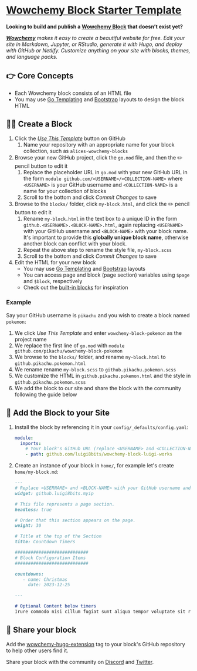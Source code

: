 # [Wowchemy Block Starter Template](https://github.com/wowchemy/wowchemy-block-starter)

**Looking to build and publish a [Wowchemy Block](https://wowchemy.com/blocks/) that doesn’t exist yet?**

_[**Wowchemy**](https://wowchemy.com) makes it easy to create a beautiful website for free. Edit your site in Markdown, Jupyter, or RStudio, generate it with Hugo, and deploy with GitHub or Netlify. Customize anything on your site with blocks, themes, and language packs._

## 👉 Core Concepts

- Each Wowchemy block consists of an HTML file
- You may use [Go Templating](https://gohugo.io/templates/introduction/) and [Bootstrap](https://getbootstrap.com/docs/4.5/layout/grid/) layouts to design the block HTML

## 🧑‍🎨 Create a Block

1. Click the [_Use This Template_](https://github.com/wowchemy/wowchemy-block-starter/generate) button on GitHub
   1. Name your repository with an appropriate name for your block collection, such as `alices-wowchemy-blocks`
1. Browse your new GitHub project, click the  `go.mod` file, and then the ✏️ pencil button to edit it
   1. Replace the placeholder URL in `go.mod` with your new GitHub URL in the form `module github.com/<USERNAME>/<COLLECTION-NAME>` where `<USERNAME>` is your GitHub username and `<COLLECTION-NAME>` is a name for your collection of blocks
   1. Scroll to the bottom and click _Commit Changes_ to save
1. Browse to the `blocks/` folder, click `my-block.html`, and click the ✏️ pencil button to edit it
   1. Rename `my-block.html` in the text box to a unique ID in the form `github.<USERNAME>.<BLOCK-NAME>.html`, again replacing  `<USERNAME>` with your GitHub username and `<BLOCK-NAME>` with your block name. It's important to provide this **globally unique block name**, otherwise another block can conflict with your block.
   1. Repeat the above step to rename the style file, `my-block.scss`
   1. Scroll to the bottom and click _Commit Changes_ to save
1. Edit the HTML for your new block
   - You may use [Go Templating](https://gohugo.io/templates/introduction/) and [Bootstrap](https://getbootstrap.com/docs/4.5/layout/grid/) layouts
   - You can access page and block (page section) variables using `$page` and `$block`, respectively
   - Check out the [built-in blocks](https://github.com/wowchemy/wowchemy-hugo-themes/tree/main/modules/wowchemy/layouts/partials/blocks) for inspiration

### Example

Say your GitHub username is `pikachu` and you wish to create a block named `pokemon`:

1. We click _Use This Template_ and enter `wowchemy-block-pokemon` as the project name
1. We replace the first line of `go.mod` with `module github.com/pikachu/wowchemy-block-pokemon`
1. We browse to the `blocks/` folder, and rename `my-block.html` to `github.pikachu.pokemon.html`
1. We rename rename `my-block.scss` to `github.pikachu.pokemon.scss`
1. We customize the HTML in `github.pikachu.pokemon.html` and the style in `github.pikachu.pokemon.scss`
1. We add the block to our site and share the block with the community following the guide below

## 🌈 Add the Block to your Site

1. Install the block by referencing it in your `config/_defaults/config.yaml`:
   ```yaml
   module:
     imports:
       # Your block's GitHub URL (replace <USERNAME> and <COLLECTION-NAME> with your GitHub username and block collection name)
       - path: github.com/luigi8bits/wowchemy-block-luigi-works
   ```
1. Create an instance of your block in `home/`, for example let's create `home/my-block.md`:
   ```markdown
   ---
   # Replace <USERNAME> and <BLOCK-NAME> with your GitHub username and block name, respectively.
   widget: github.luigi8bits.myip

   # This file represents a page section.
   headless: true

   # Order that this section appears on the page.
   weight: 30

   # Title at the top of the Section
   title: Countdown Timers

   ############################
   # Block Configuration Items
   ############################

   countdowns:
      - name: Christmas
        date: 2023-12-25
   
   ---
   
   # Optional Content below timers
   Irure commodo nisi cillum fugiat sunt aliqua tempor voluptate sit reprehenderit cupidatat commodo.
   ```

## 📢 Share your block

Add the [wowchemy-hugo-extension](https://github.com/topics/wowchemy-hugo-extension) tag to your block's GitHub repository to help other users find it.

Share your block with the community on [Discord](https://discord.gg/z8wNYzb) and [Twitter](https://twitter.com/intent/tweet?text=I%27m%20creating%20a%20beautiful%20website%20section%20using%20the%20free%20%E2%9D%A4%EF%B8%8F%2C%20open%20source%20%40wowchemy%20Website%20Builder%20for%20%40GoHugoIO%20by%20%40GeorgeCushen%20%E2%9C%A8%20Have%20some%20feedback%3F%20Please%20comment%20%F0%9F%A4%97&hashtags=MadeWithWowchemy&url=https://wowchemy.com/).
